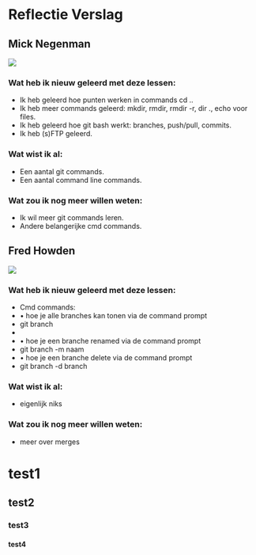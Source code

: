 # Reflectie Verslag

## Mick Negenman

![](https://junkee.com/wp-content/uploads/2021/11/publicity_ZY4214A.jpeg)

### Wat heb ik nieuw geleerd met deze lessen:
- Ik heb geleerd hoe punten werken in commands cd ..
- Ik heb meer commands geleerd: mkdir, rmdir, rmdir -r, dir ., echo voor files.
- Ik heb geleerd hoe git bash werkt: branches, push/pull, commits.
- Ik heb (s)FTP geleerd.

### Wat wist ik al:
- Een aantal git commands.
- Een aantal command line commands.

### Wat zou ik nog meer willen weten:
- Ik wil meer git commands leren.
- Andere belangerijke cmd commands.

## Fred Howden

![](https://pngimg.com/uploads/mario/mario_PNG116.png)

### Wat heb ik nieuw geleerd met deze lessen:

- Cmd commands:
- •	hoe je alle branches kan tonen via de command prompt
- git branch
- 
- •	hoe je een branche renamed via de command prompt
- git branch -m naam
- •	hoe je een branche delete via de command prompt
- git branch -d branch


### Wat wist ik al:
- eigenlijk niks

### Wat zou ik nog meer willen weten:
- meer over merges


# test1
## test2
### test3
#### test4